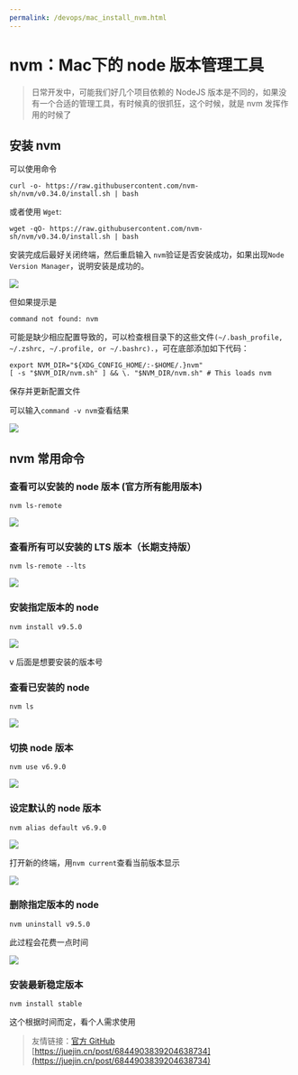 ```yaml
---
permalink: /devops/mac_install_nvm.html
---
```


# nvm：Mac下的 node 版本管理工具 

> 日常开发中，可能我们好几个项目依赖的 NodeJS 版本是不同的，如果没有一个合适的管理工具，有时候真的很抓狂，这个时候，就是 nvm 发挥作用的时候了

## 安装 nvm

可以使用命令

```
curl -o- https://raw.githubusercontent.com/nvm-sh/nvm/v0.34.0/install.sh | bash

```

或者使用 `Wget`:

```
wget -qO- https://raw.githubusercontent.com/nvm-sh/nvm/v0.34.0/install.sh | bash

```

安装完成后最好关闭终端，然后重启输入 `nvm`验证是否安装成功，如果出现`Node Version Manager`，说明安装是成功的。

![](https://p1-jj.byteimg.com/tos-cn-i-t2oaga2asx/gold-user-assets/2019/5/7/16a90d5164b7d8f0~tplv-t2oaga2asx-zoom-in-crop-mark:3024:0:0:0.awebp)

但如果提示是

```
command not found: nvm

```

可能是缺少相应配置导致的，可以检查根目录下的这些文件`(~/.bash_profile, ~/.zshrc, ~/.profile, or ~/.bashrc).`，可在底部添加如下代码：

```
export NVM_DIR="${XDG_CONFIG_HOME/:-$HOME/.}nvm"
[ -s "$NVM_DIR/nvm.sh" ] && \. "$NVM_DIR/nvm.sh" # This loads nvm

```

保存并更新配置文件

可以输入`command -v nvm`查看结果

![](https://p1-jj.byteimg.com/tos-cn-i-t2oaga2asx/gold-user-assets/2019/5/7/16a90d5168b9e1f5~tplv-t2oaga2asx-zoom-in-crop-mark:3024:0:0:0.awebp)

## nvm 常用命令

### 查看可以安装的 node 版本 (官方所有能用版本)

```
nvm ls-remote

```

![](https://p1-jj.byteimg.com/tos-cn-i-t2oaga2asx/gold-user-assets/2019/5/7/16a90d5164c75f99~tplv-t2oaga2asx-zoom-in-crop-mark:3024:0:0:0.awebp)

### 查看所有可以安装的 LTS 版本（长期支持版）

```
nvm ls-remote --lts

```

![](https://p1-jj.byteimg.com/tos-cn-i-t2oaga2asx/gold-user-assets/2019/5/7/16a90d516881b498~tplv-t2oaga2asx-zoom-in-crop-mark:3024:0:0:0.awebp)

### 安装指定版本的 node

```
nvm install v9.5.0

```

![](https://p1-jj.byteimg.com/tos-cn-i-t2oaga2asx/gold-user-assets/2019/5/7/16a90d51692553c2~tplv-t2oaga2asx-zoom-in-crop-mark:3024:0:0:0.awebp)

v 后面是想要安装的版本号

### 查看已安装的 node

```
nvm ls

```

![](https://p1-jj.byteimg.com/tos-cn-i-t2oaga2asx/gold-user-assets/2019/5/7/16a90d5169390ec2~tplv-t2oaga2asx-zoom-in-crop-mark:3024:0:0:0.awebp)

### 切换 node 版本

```
nvm use v6.9.0

```

![](https://p1-jj.byteimg.com/tos-cn-i-t2oaga2asx/gold-user-assets/2019/5/7/16a90d5192f5bcd8~tplv-t2oaga2asx-zoom-in-crop-mark:3024:0:0:0.awebp)

### 设定默认的 node 版本

```
nvm alias default v6.9.0

```

![](https://p1-jj.byteimg.com/tos-cn-i-t2oaga2asx/gold-user-assets/2019/5/7/16a90d51c83361c1~tplv-t2oaga2asx-zoom-in-crop-mark:3024:0:0:0.awebp)

打开新的终端，用`nvm current`查看当前版本显示

![](https://p1-jj.byteimg.com/tos-cn-i-t2oaga2asx/gold-user-assets/2019/5/7/16a90d5188f5157a~tplv-t2oaga2asx-zoom-in-crop-mark:3024:0:0:0.awebp)

### 删除指定版本的 node

```
nvm uninstall v9.5.0

```

此过程会花费一点时间

![](https://p1-jj.byteimg.com/tos-cn-i-t2oaga2asx/gold-user-assets/2019/5/7/16a90d518b60f635~tplv-t2oaga2asx-zoom-in-crop-mark:3024:0:0:0.awebp)

### 安装最新稳定版本

```
nvm install stable

```

这个根据时间而定，看个人需求使用

> 友情链接：[官方 GitHub](https://link.juejin.cn/?target=https%3A%2F%2Fgithub.com%2Fnvm-sh%2Fnvm "https&#x3A;//github.com/nvm-sh/nvm") 
>  [https://juejin.cn/post/6844903839204638734](https://juejin.cn/post/6844903839204638734)
